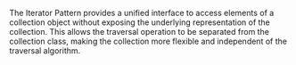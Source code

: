 
The Iterator Pattern provides a unified interface to access elements of a collection object without exposing the underlying representation of the collection. This allows the traversal operation to be separated from the collection class, making the collection more flexible and independent of the traversal algorithm.